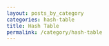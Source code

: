 ```yaml
---
layout: posts_by_category
categories: hash-table
title: Hash Table
permalink: /category/hash-table
---
```

